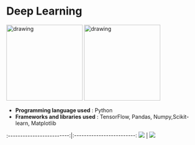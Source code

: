 # **Deep Learning**

<img src="https://www.gstatic.com/devrel-devsite/prod/v8332a5cec2b627575422eb634078b4a9892f3eac6f9006e54b6e9bbf0bfda91f/tensorflow/images/lockup.svg" alt="drawing" width="200"/>

<img src="https://matplotlib.org/_static/logo_light.svg" alt="drawing" width="200"/>

- **Programming language used** : Python
- **Frameworks and libraries used** : TensorFlow, Pandas, Numpy,Scikit-learn, Matplotlib
    
:-------------------------:|:-------------------------:
![](https://matplotlib.org/_static/logo_light.svg)  |  ![](https://www.gstatic.com/devrel-devsite/prod/v8332a5cec2b627575422eb634078b4a9892f3eac6f9006e54b6e9bbf0bfda91f/tensorflow/images/lockup.svg)
